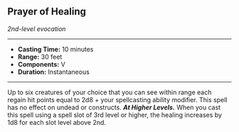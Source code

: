 ## Prayer of Healing
*2nd-level evocation*
___
- **Casting Time:** 10 minutes
- **Range:** 30 feet
- **Components:** V
- **Duration:** Instantaneous
---
Up to six creatures of your choice that you can see within range each regain hit points equal to 2d8 + your spellcasting ability modifier. This spell has no effect on undead or constructs.***At Higher Levels.*** When you cast this spell using a spell slot of 3rd level or higher, the healing increases by 1d8 for each slot level above 2nd.